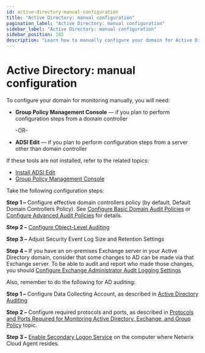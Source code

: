 ```yaml
---
id: active-directory-manual-configuration
title: "Active Directory: manual configuration"
pagination_label: "Active Directory: manual configuration"
sidebar_label: "Active Directory: manual configuration"
sidebar_position: 105
description: "Learn how to manually configure your domain for Active Directory monitoring using Group Policy Management Console or ADSI Edit."
---
```


# Active Directory: manual configuration

To configure your domain for monitoring manually, you will need:

- **Group Policy Management Console** — if you plan to perform configuration steps from a domain
  controller

    -OR-

- **ADSI Edit** — if you plan to perform configuration steps from a server other than domain
  controller

If these tools are not installed, refer to the related topics:

- [Install ADSI Edit](adsi.md)
- [Group Policy Management Console](grouppolicymanagementconsole.md)

Take the following configuration steps:

**Step 1 –** Configure effective domain controllers policy (by default, Default Domain Controllers
Policy). See [Configure Basic Domain Audit Policies](domainauditpolicies.md) or
[Configure Advanced Audit Policies](advancedpolicy.md) for details.

**Step 2 –** [Configure Object-Level Auditing](objectlevel.md)

**Step 3 –** Adjust Security Event Log Size and Retention Settings

**Step 4 –** If you have an on-premises Exchange server in your Active Directory domain, consider
that some changes to AD can be made via that Exchange server. To be able to audit and report who
made those changes, you should
[Configure Exchange Administrator Audit Logging Settings](../../admin/datacollection/activedirectory/auditlogging.md)

Also, remember to do the following for AD auditing:

**Step 1 –** Configure Data Collecting Account, as described in
[Active Directory Auditing](../../admin/datacollection/activedirectory/activedirectoryauditing.md)

**Step 2 –** Configure required protocols and ports, as described in
[Protocols and Ports Required for Monitoring Active Directory, Exchange, and Group Policy](protocolsandports.md)
topic.

**Step 3 –** [Enable Secondary Logon Service](secondarylogonservice.md) on the computer where
Netwrix Cloud Agent resides.

